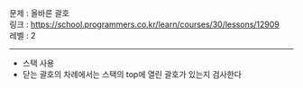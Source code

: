 문제 : 올바른 괄호
<br>
링크 : https://school.programmers.co.kr/learn/courses/30/lessons/12909
<br>
레벨 : 2

---

- 스택 사용
- 닫는 괄호의 차례에서는 스택의 top에 열린 괄호가 있는지 검사한다
